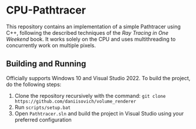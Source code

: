 # CPU-Pathtracer

This repository contains an implementation of a simple Pathtracer using C++, following the described techniques
of the _Ray Tracing in One Weekend_ book. It works solely on the CPU and uses multithreading to concurrently work on multiple pixels.

## Building and Running

Officially supports Windows 10 and Visual Studio 2022. To build the project, do the following steps:

1. Clone the repository recursively with the command: `git clone https://github.com/daniisovich/volume_renderer`
2. Run `scripts/setup.bat`
3. Open `Pathtracer.sln` and build the project in Visual Studio using your preferred configuration
